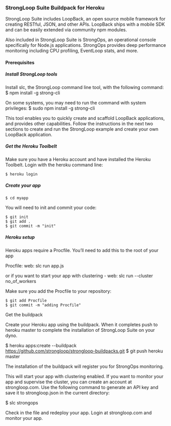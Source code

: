 ### StrongLoop Suite Buildpack for Heroku 

StrongLoop Suite includes LoopBack, an open source mobile framework for creating RESTful, JSON, and other APIs. LoopBack ships with a mobile SDK and can be easily extended via community npm modules.

Also included in StrongLoop Suite is StrongOps, an operational console specifically for Node.js applications. StrongOps provides deep performance monitoring including CPU profiling, EventLoop stats, and more.

<h4> Prerequisites </h4>

<h5> Install StrongLoop tools </h5>

Install slc, the StrongLoop command line tool, with the following command: 
    $ npm install -g strong-cli

On some systems, you may need to run the command with system privileges: 
    $ sudo npm install -g strong-cli

This tool enables you to quickly create and scaffold LoopBack applications, and provides other capabilities. Follow the instructions in the next two sections to create and run the StrongLoop example and create your own LoopBack application.

<h5> Get the Heroku Toolbelt </h5>

Make sure you have a Heroku account and have installed the Heroku Toolbelt.
Login with the heroku command line:

    $ heroku login

<h5> Create your app </h5>
    
    $ cd myapp

You will need to init and commit your code:

    $ git init
    $ git add .
    $ git commit -m "init"

<h5> Heroku setup </h5>

Heroku apps require a Procfile. You’ll need to add this to the root of your app

Procfile:
web: slc run app.js

or if you want to start your app with clustering -
web: slc run --cluster no_of_workers

Make sure you add the Procfile to your repository:

    $ git add Procfile 
    $ git commit -m "adding Procfile"    

Get the buildpack

Create your Heroku app using the buildpack. When it completes push to heroku master to complete the installation of StrongLoop Suite on your dyno.

$ heroku apps:create --buildpack https://github.com/strongloop/strongloop-buildpacks.git
$ git push heroku master

The installation of the buildpack will register you for StrongOps monitoring. 

This will start your app with clustering enabled. If you want to monitor your app and supervise the cluster, you can create an account at strongloop.com.
Use the following command to generate an API key and save it to  strongloop.json  in the current directory:

$ slc strongops

Check in the file and redeploy your app. Login at strongloop.com and monitor your app. 

 
